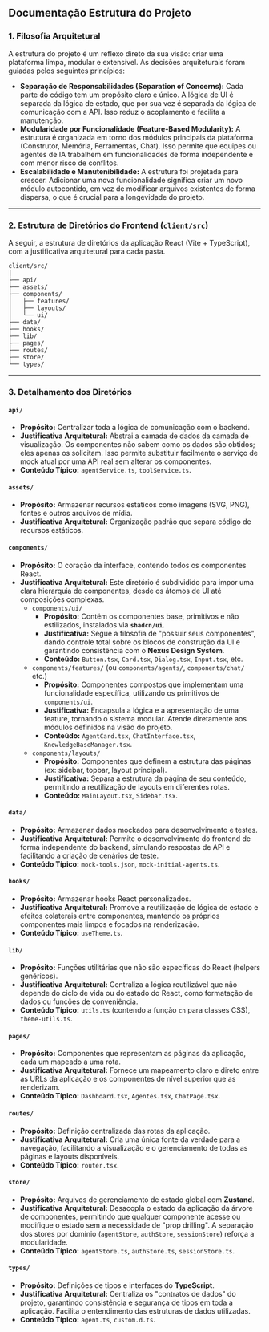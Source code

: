 ## **Documentação Estrutura do Projeto**

### 1. Filosofia Arquitetural

A estrutura do projeto é um reflexo direto da sua visão: criar uma plataforma limpa, modular e extensível. As decisões arquiteturais foram guiadas pelos seguintes princípios:

- **Separação de Responsabilidades (Separation of Concerns):** Cada parte do código tem um propósito claro e único. A lógica de UI é separada da lógica de estado, que por sua vez é separada da lógica de comunicação com a API. Isso reduz o acoplamento e facilita a manutenção.
- **Modularidade por Funcionalidade (Feature-Based Modularity):** A estrutura é organizada em torno dos módulos principais da plataforma (Construtor, Memória, Ferramentas, Chat). Isso permite que equipes ou agentes de IA trabalhem em funcionalidades de forma independente e com menor risco de conflitos.
- **Escalabilidade e Manutenibilidade:** A estrutura foi projetada para crescer. Adicionar uma nova funcionalidade significa criar um novo módulo autocontido, em vez de modificar arquivos existentes de forma dispersa, o que é crucial para a longevidade do projeto.

---

### 2. Estrutura de Diretórios do Frontend (`client/src`)

A seguir, a estrutura de diretórios da aplicação React (Vite + TypeScript), com a justificativa arquitetural para cada pasta.

```
client/src/
|
├── api/
├── assets/
├── components/
│   ├── features/
│   ├── layouts/
│   └── ui/
├── data/
├── hooks/
├── lib/
├── pages/
├── routes/
├── store/
└── types/
```

---

### 3. Detalhamento dos Diretórios

#### `api/`

- **Propósito:** Centralizar toda a lógica de comunicação com o backend.
- **Justificativa Arquitetural:** Abstrai a camada de dados da camada de visualização. Os componentes não sabem como os dados são obtidos; eles apenas os solicitam. Isso permite substituir facilmente o serviço de mock atual por uma API real sem alterar os componentes.
- **Conteúdo Típico:** `agentService.ts`, `toolService.ts`.

#### `assets/`

- **Propósito:** Armazenar recursos estáticos como imagens (SVG, PNG), fontes e outros arquivos de mídia.
- **Justificativa Arquitetural:** Organização padrão que separa código de recursos estáticos.

#### `components/`

- **Propósito:** O coração da interface, contendo todos os componentes React.
- **Justificativa Arquitetural:** Este diretório é subdividido para impor uma clara hierarquia de componentes, desde os átomos de UI até composições complexas.
    - `components/ui/`
        - **Propósito:** Contém os componentes base, primitivos e não estilizados, instalados via **`shadcn/ui`**.
        - **Justificativa:** Segue a filosofia de "possuir seus componentes", dando controle total sobre os blocos de construção da UI e garantindo consistência com o **Nexus Design System**.
        - **Conteúdo:** `Button.tsx`, `Card.tsx`, `Dialog.tsx`, `Input.tsx`, etc.
    - `components/features/` (ou `components/agents/`, `components/chat/` etc.)
        - **Propósito:** Componentes compostos que implementam uma funcionalidade específica, utilizando os primitivos de `components/ui`.
        - **Justificativa:** Encapsula a lógica e a apresentação de uma feature, tornando o sistema modular. Atende diretamente aos módulos definidos na visão do projeto.
        - **Conteúdo:** `AgentCard.tsx`, `ChatInterface.tsx`, `KnowledgeBaseManager.tsx`.
    - `components/layouts/`
        - **Propósito:** Componentes que definem a estrutura das páginas (ex: sidebar, topbar, layout principal).
        - **Justificativa:** Separa a estrutura da página de seu conteúdo, permitindo a reutilização de layouts em diferentes rotas.
        - **Conteúdo:** `MainLayout.tsx`, `Sidebar.tsx`.

#### `data/`

- **Propósito:** Armazenar dados mockados para desenvolvimento e testes.
- **Justificativa Arquitetural:** Permite o desenvolvimento do frontend de forma independente do backend, simulando respostas de API e facilitando a criação de cenários de teste.
- **Conteúdo Típico:** `mock-tools.json`, `mock-initial-agents.ts`.

#### `hooks/`

- **Propósito:** Armazenar hooks React personalizados.
- **Justificativa Arquitetural:** Promove a reutilização de lógica de estado e efeitos colaterais entre componentes, mantendo os próprios componentes mais limpos e focados na renderização.
- **Conteúdo Típico:** `useTheme.ts`.

#### `lib/`

- **Propósito:** Funções utilitárias que não são específicas do React (helpers genéricos).
- **Justificativa Arquitetural:** Centraliza a lógica reutilizável que não depende do ciclo de vida ou do estado do React, como formatação de dados ou funções de conveniência.
- **Conteúdo Típico:** `utils.ts` (contendo a função `cn` para classes CSS), `theme-utils.ts`.

#### `pages/`

- **Propósito:** Componentes que representam as páginas da aplicação, cada um mapeado a uma rota.
- **Justificativa Arquitetural:** Fornece um mapeamento claro e direto entre as URLs da aplicação e os componentes de nível superior que as renderizam.
- **Conteúdo Típico:** `Dashboard.tsx`, `Agentes.tsx`, `ChatPage.tsx`.

#### `routes/`

- **Propósito:** Definição centralizada das rotas da aplicação.
- **Justificativa Arquitetural:** Cria uma única fonte da verdade para a navegação, facilitando a visualização e o gerenciamento de todas as páginas e layouts disponíveis.
- **Conteúdo Típico:** `router.tsx`.

#### `store/`

- **Propósito:** Arquivos de gerenciamento de estado global com **Zustand**.
- **Justificativa Arquitetural:** Desacopla o estado da aplicação da árvore de componentes, permitindo que qualquer componente acesse ou modifique o estado sem a necessidade de "prop drilling". A separação dos stores por domínio (`agentStore`, `authStore`, `sessionStore`) reforça a modularidade.
- **Conteúdo Típico:** `agentStore.ts`, `authStore.ts`, `sessionStore.ts`.

#### `types/`

- **Propósito:** Definições de tipos e interfaces do **TypeScript**.
- **Justificativa Arquitetural:** Centraliza os "contratos de dados" do projeto, garantindo consistência e segurança de tipos em toda a aplicação. Facilita o entendimento das estruturas de dados utilizadas.
- **Conteúdo Típico:** `agent.ts`, `custom.d.ts`.
